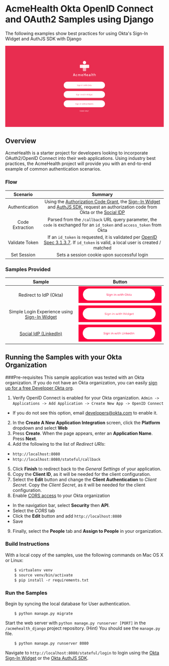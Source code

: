 # AcmeHealth Okta OpenID Connect and OAuth2 Samples using Django
The following examples show best practices for using Okta's Sign-In Widget and AuthJS SDK with Django
<p align="center"><img src ="https://raw.githubusercontent.com/jmelberg-okta/doc-assets/master/acmeHeath/login-long.png" /></p>

## Overview
AcmeHealth is a starter project for developers looking to incorporate OAuth2/OpenID Connect into their web applications. 
Using industry best practices, the AcmeHealth project will provide you with an end-to-end example of common authentication scenarios.

### Flow
| Scenario      | Summary  |
| :-------------: |:-------------: |
| Authentication | Using the [Authorization Code Grant](https://tools.ietf.org/html/rfc6749#section-4.1), the [Sign-In Widget](http://developer.okta.com/code/javascript/okta_sign-in_widget_ref#openid-connect-oauth-20-and-social-integrations) and [AuthJS SDK](http://developer.okta.com/code/javascript/okta_auth_sdk), request an authorization code from Okta or the [Social IDP](http://developer.okta.com/docs/api/resources/social_authentication.html)
| Code Extraction | Parsed from the `/callback` URL query parameter, the `code` is exchanged for an `id_token` and `access_token` from Okta |
| Validate Token | If an `id_token` is requested, it is validated per [OpenID Spec 3.1.3.7](http://openid.net/specs/openid-connect-core-1_0.html#IDTokenValidation). If `id_token` is valid, a local user is created / matched |
| Set Session | Sets a session cookie upon successful login |

### Samples Provided
| Sample   | Button |
| :-------------: |:-------------: |
| Redirect to IdP (Okta) | ![Okta Login](https://raw.githubusercontent.com/jmelberg-okta/doc-assets/master/acmeHeath/okta-button.png) |
| Simple Login Experience using [Sign-In Widget](http://developer.okta.com/code/javascript/okta_sign-in_widget_ref#openid-connect-oauth-20-and-social-integrations) | ![Widget Login](https://raw.githubusercontent.com/jmelberg-okta/doc-assets/master/acmeHeath/widget-button.png) |
| [Social IdP (LinkedIn)](http://developer.okta.com/docs/api/resources/social_authentication.html) | ![LinkedIn Login](https://raw.githubusercontent.com/jmelberg-okta/doc-assets/master/acmeHeath/linkedin-button.png)

 
## Running the Samples with your Okta Organization
###Pre-requisites
This sample application was tested with an Okta organization. If you do not have an Okta organization, you can easily [sign up for a free Developer Okta org](https://www.okta.com/developer/signup/).

1. Verify OpenID Connect is enabled for your Okta organization. `Admin -> Applications -> Add Application -> Create New App -> OpenID Connect`
  - If you do not see this option, email [developers@okta.com](mailto:developers@okta.com) to enable it.
2. In the **Create A New Application Integration** screen, click the **Platform** dropdown and select **Web**
3. Press **Create**. When the page appears, enter an **Application Name**. Press **Next**.
4. Add the following to the list of *Redirect URIs*:
  - `http://localhost:8080`
  - `http://localhost:8080/stateful/callback`
5. Click **Finish** to redirect back to the *General Settings* of your application.
6. Copy the **Client ID**, as it will be needed for the client configuration.
7. Select the **Edit** button and change the **Client Authentication** to *Client Secret*. Copy the *Client Secret*, as it will be needed for the client configuration.
8. Enable [CORS access](http://developer.okta.com/docs/api/getting_started/enabling_cors.html) to your Okta organization
  - In the navigation bar, select **Security** then **API**.
  - Select the *CORS* tab
  - Click the **Edit** button and add `http://localhost:8080`
  - Save
9. Finally, select the **People** tab and **Assign to People** in your organization.

### Build Instructions
With a local copy of the samples, use the following commands on Mac OS X or Linux:
```
    $ virtualenv venv
    $ source venv/bin/activate
    $ pip install -r requirements.txt
```

### Run the Samples
Begin by syncing the local database for User authentication.
```
    $ python manage.py migrate
```
Start the web server with `python manage.py runserver [PORT]` in the `/acmehealth_django` project repository. (Hint) You should see the `manage.py` file.
```
    $ python manage.py runserver 8080
```

Navigate to `http://localhost:8080/stateful/login` to login using the [Okta Sign-In Widget](http://developer.okta.com/code/javascript/okta_sign-in_widget) or the [Okta AuthJS SDK](http://developer.okta.com/code/javascript/okta_auth_sdk).
